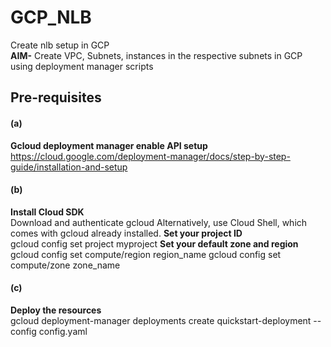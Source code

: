 # GCP_NLB
Create nlb setup in GCP<br/>
**AIM-** Create VPC, Subnets, instances in the respective subnets in GCP using deployment manager scripts

## Pre-requisites
#### (a)
**Gcloud deployment manager enable API setup**<br/>
https://cloud.google.com/deployment-manager/docs/step-by-step-guide/installation-and-setup

#### (b)
**Install Cloud SDK**<br/>
Download and authenticate gcloud
Alternatively, use Cloud Shell, which comes with gcloud already installed.
**Set your project ID**<br/>
gcloud config set project myproject
**Set your default zone and region**<br/>
gcloud config set compute/region region_name
gcloud config set compute/zone zone_name

#### (c)
**Deploy the resources**<br/>
gcloud deployment-manager deployments create quickstart-deployment --config config.yaml
